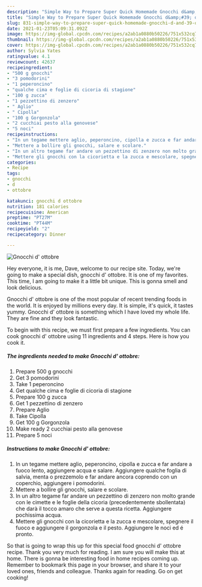 ```yaml
---
description: "Simple Way to Prepare Super Quick Homemade Gnocchi d&amp;#39; ottobre"
title: "Simple Way to Prepare Super Quick Homemade Gnocchi d&amp;#39; ottobre"
slug: 831-simple-way-to-prepare-super-quick-homemade-gnocchi-d-and-39-ottobre
date: 2021-01-23T05:09:31.092Z
image: https://img-global.cpcdn.com/recipes/a2ab1a0880b50226/751x532cq70/gnocchi-d-ottobre-recipe-main-photo.jpg
thumbnail: https://img-global.cpcdn.com/recipes/a2ab1a0880b50226/751x532cq70/gnocchi-d-ottobre-recipe-main-photo.jpg
cover: https://img-global.cpcdn.com/recipes/a2ab1a0880b50226/751x532cq70/gnocchi-d-ottobre-recipe-main-photo.jpg
author: Sylvia Yates
ratingvalue: 4.1
reviewcount: 42637
recipeingredient:
- "500 g gnocchi"
- "3 pomodorini"
- "1 peperoncino"
- "qualche cima e foglie di cicoria di stagione"
- "100 g zucca"
- "1 pezzettino di zenzero"
- " Aglio"
- " Cipolla"
- "100 g Gorgonzola"
- "2 cucchiai pesto alla genovese"
- "5 noci"
recipeinstructions:
- "In un tegame mettere aglio, peperoncino, cipolla e zucca e far andare a fuoco lento, aggiungere acqua e salare. Aggiungere qualche foglia di salvia, menta o prezzemolo e far andare ancora coprendo con un coperchio, aggiungere i pomodorini."
- "Mettere a bollire gli gnocchi, salare e scolare."
- "In un altro tegame far andare un pezzettino di zenzero non molto grande con le cimette e le foglie della cicoria (precedentemente sbollentata) che darà il tocco amaro che serve a questa ricetta. Aggiungere pochissima acqua."
- "Mettere gli gnocchi con la cicorietta e la zucca e mescolare, spegnere il fuoco e aggiungere il gorgonzola e il pesto. Aggiungere le noci ed é pronto."
categories:
- Recipe
tags:
- gnocchi
- d
- ottobre

katakunci: gnocchi d ottobre 
nutrition: 181 calories
recipecuisine: American
preptime: "PT27M"
cooktime: "PT44M"
recipeyield: "2"
recipecategory: Dinner

---
```



![Gnocchi d&#39; ottobre](https://img-global.cpcdn.com/recipes/a2ab1a0880b50226/751x532cq70/gnocchi-d-ottobre-recipe-main-photo.jpg)

Hey everyone, it is me, Dave, welcome to our recipe site. Today, we're going to make a special dish, gnocchi d&#39; ottobre. It is one of my favorites. This time, I am going to make it a little bit unique. This is gonna smell and look delicious.

Gnocchi d&#39; ottobre is one of the most popular of recent trending foods in the world. It is enjoyed by millions every day. It is simple, it's quick, it tastes yummy. Gnocchi d&#39; ottobre is something which I have loved my whole life. They are fine and they look fantastic.




To begin with this recipe, we must first prepare a few ingredients. You can cook gnocchi d&#39; ottobre using 11 ingredients and 4 steps. Here is how you cook it.

<!--inarticleads1-->

##### The ingredients needed to make Gnocchi d&#39; ottobre:

1. Prepare 500 g gnocchi
1. Get 3 pomodorini
1. Take 1 peperoncino
1. Get qualche cima e foglie di cicoria di stagione
1. Prepare 100 g zucca
1. Get 1 pezzettino di zenzero
1. Prepare  Aglio
1. Take  Cipolla
1. Get 100 g Gorgonzola
1. Make ready 2 cucchiai pesto alla genovese
1. Prepare 5 noci




<!--inarticleads2-->

##### Instructions to make Gnocchi d&#39; ottobre:

1. In un tegame mettere aglio, peperoncino, cipolla e zucca e far andare a fuoco lento, aggiungere acqua e salare. Aggiungere qualche foglia di salvia, menta o prezzemolo e far andare ancora coprendo con un coperchio, aggiungere i pomodorini.
1. Mettere a bollire gli gnocchi, salare e scolare.
1. In un altro tegame far andare un pezzettino di zenzero non molto grande con le cimette e le foglie della cicoria (precedentemente sbollentata) che darà il tocco amaro che serve a questa ricetta. Aggiungere pochissima acqua.
1. Mettere gli gnocchi con la cicorietta e la zucca e mescolare, spegnere il fuoco e aggiungere il gorgonzola e il pesto. Aggiungere le noci ed é pronto.




So that is going to wrap this up for this special food gnocchi d&#39; ottobre recipe. Thank you very much for reading. I am sure you will make this at home. There is gonna be interesting food in home recipes coming up. Remember to bookmark this page in your browser, and share it to your loved ones, friends and colleague. Thanks again for reading. Go on get cooking!
